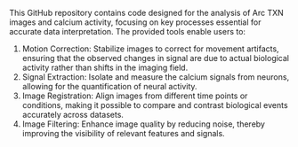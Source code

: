 This GitHub repository contains code designed for the analysis of Arc TXN images and calcium activity, focusing on key processes essential for accurate data interpretation. The provided tools enable users to:

1. Motion Correction: Stabilize images to correct for movement artifacts, ensuring that the observed changes in signal are due to actual biological activity rather than shifts in the imaging field.
2. Signal Extraction: Isolate and measure the calcium signals from neurons, allowing for the quantification of neural activity.
3. Image Registration: Align images from different time points or conditions, making it possible to compare and contrast biological events accurately across datasets.
4. Image Filtering: Enhance image quality by reducing noise, thereby improving the visibility of relevant features and signals.
